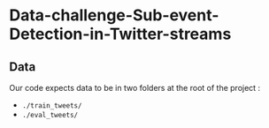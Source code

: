 # Data-challenge-Sub-event-Detection-in-Twitter-streams

## Data

Our code expects data to be in two folders at the root of the project :
- `./train_tweets/`
- `./eval_tweets/`
